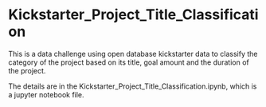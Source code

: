 # Kickstarter_Project_Title_Classification

This is a data challenge using open database kickstarter data to classify the category of the project based on its title, goal amount and the duration of the project.

The details are in the Kickstarter_Project_Title_Classification.ipynb, which is a jupyter notebook file.
